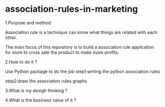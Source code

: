 # association-rules-in-marketing

1.Purpose and method

Association rule is a technique can know what things are related with each other.

The main focus of this repository is to build a association rule application for store to cross sale the product to make more profits.


2.How to do it ?

Use Python package to do the job
step1:writing the python association rules

step2:draw the association rules graphs


3.What is my desigh thinking ?


4.What is the business value of it ?
